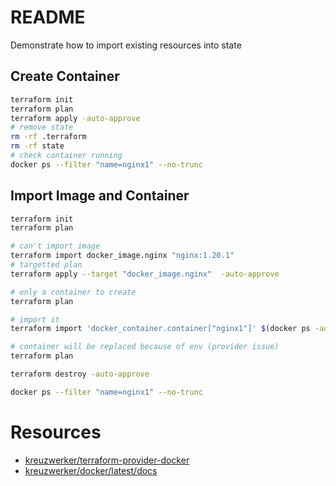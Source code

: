 # README
Demonstrate how to import existing resources into state 
## Create Container
```sh
terraform init
terraform plan
terraform apply -auto-approve
# remove state 
rm -rf .terraform
rm -rf state
# check container running
docker ps --filter "name=nginx1" --no-trunc 
```

## Import Image and Container
```sh
terraform init
terraform plan

# can't import image
terraform import docker_image.nginx "nginx:1.20.1"
# targetted plan
terraform apply --target "docker_image.nginx"  -auto-approve

# only a container to create
terraform plan

# import it
terraform import 'docker_container.container["nginx1"]' $(docker ps -aq --filter "name=nginx1" --no-trunc)

# container will be replaced because of env (provider issue)
terraform plan

terraform destroy -auto-approve

docker ps --filter "name=nginx1" --no-trunc 
```




# Resources 
* [kreuzwerker/terraform-provider-docker](https://github.com/kreuzwerker/terraform-provider-docker)  
* [kreuzwerker/docker/latest/docs](https://registry.terraform.io/providers/kreuzwerker/docker/latest/docs)  